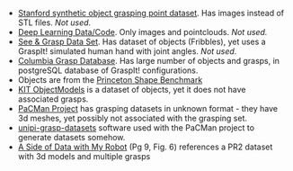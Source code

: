 * [Stanford synthetic object grasping point dataset](http://pr.cs.cornell.edu/grasping/point_data/data.php). Has images instead of STL files. *Not used.*
* [Deep Learning Data/Code](http://pr.cs.cornell.edu/grasping/rect_data/data.php). Only images and pointclouds. *Not used.*
* [See & Grasp Data Set](https://www.bcs.rochester.edu/people/robbie/jacobslab/dataset.html). Has dataset of objects (Fribbles), yet uses a GraspIt! simulated human hand with joint angles. *Not used.*
* [Columbia Grasp Database](http://grasping.cs.columbia.edu/). Has large number of objects and grasps, in postgreSQL database of GraspIt! configurations.
 * Objects are from the [Princeton Shape Benchmark](http://shape.cs.princeton.edu/benchmark/)
* [KIT ObjectModels](https://h2t-projects.webarchiv.kit.edu/Projects/ObjectModelsWebUI/index.php?section=listAll) is a dataset of objects, yet it does not have associated grasps.
* [PaCMan Project](http://www.pacman-project.eu/datasets/) has grasping datasets in unknown format - they have 3d meshes, yet possibly not associated with the grasping set.
* [unipi-grasp-datasets](https://github.com/CentroEPiaggio/unipi-grasp-datasets) software used with the PaCMan project to generate datasets somehow.
* [A Side of Data with My Robot](http://www.willowgarage.com/sites/default/files/ram_2011_datasets.pdf) (Pg 9, Fig. 6) references a PR2 dataset with 3d models and multiple grasps